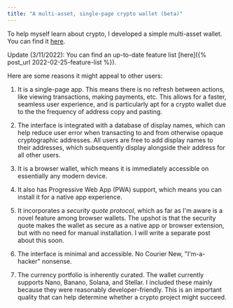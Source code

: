 ```yaml
---
title: "A multi-asset, single-page crypto wallet (beta)"
---
```


To help myself learn about crypto, I developed a simple multi-asset wallet. You can find it [here](https://transactcc.github.io/).

Update (3/11/2022): You can find an up-to-date feature list [here]({% post_url 2022-02-25-feature-list %}).

Here are some reasons it might appeal to other users:

1. It is a single-page app. This means there is no refresh between actions, like viewing transactions, making payments, etc. This allows for a faster, seamless user experience, and is particularly apt for a crypto wallet due to the the frequency of address copy and pasting.

2. The interface is integrated with a database of display names, which can help reduce user error when transacting to and from otherwise opaque cryptographic addresses. All users are free to add display names to their addresses, which subsequently display alongside their address for all other users.

3. It is a browser wallet, which means it is immediately accessible on essentially any modern device.

4. It also has Progressive Web App (PWA) support, which means you can install it for a native app experience.

5. It incorporates a _security quote protocol_, which as far as I'm aware is a novel feature among browser wallets. The upshot is that the security quote makes the wallet as secure as a native app or browser extension, but with no need for manual installation. I will write a separate post about this soon.

6. The interface is minimal and accessible. No Courier New, "I'm-a-hacker" nonsense.

7. The currency portfolio is inherently curated. The wallet currently supports Nano, Banano, Solana, and Stellar. I included these mainly because they were reasonably developer-friendly. This is an important quality that can help determine whether a crypto project might succeed.
 
